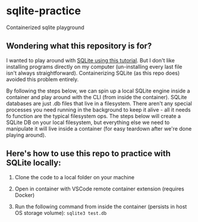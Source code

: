 # sqlite-practice
Containerized sqlite playground

## Wondering what this repository is for?

I wanted to play around with [SQLite using this tutorial](https://sqlite.org/cli.html). But I don't like installing programs directly on my computer (un-installing every last file isn't always straightforward). Containerizing SQLite (as this repo does) avoided this problem entirely.

By following the steps below, we can spin up a local SQLite engine inside a container and play around with the CLI (from inside the container). SQLite databases are just .db files that live in a filesystem. There aren't any special processes you need running in the background to keep it alive - all it needs fo function are the typical filesystem ops. The steps below will create a SQLite DB on your local filesystem, but everything else we need to manipulate it will live inside a container (for easy teardown after we're done playing around).

## Here's how to use this repo to practice with SQLite locally:

1. Clone the code to a local folder on your machine

2. Open in container with VSCode remote container extension (requires Docker)

3. Run the following command from inside the container (persists in host OS storage volume):
```sqlite3 test.db```
